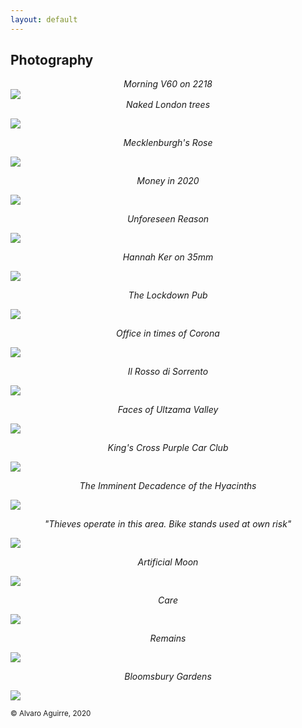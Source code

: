 ```yaml
---
layout: default
---
```


## Photography

<center class = "photo_title" ><i>Morning V60 on 2218</i></center>

<img class = "photo" src="https://user-images.githubusercontent.com/29491896/84328959-5beff100-ab7b-11ea-8cc6-ef165532694d.JPG">

<center class = "photo_title" ><i>Naked London trees</i></center>

<a href = "https://user-images.githubusercontent.com/29491896/84372582-3c84b280-abd3-11ea-8eb5-da25ca8199ac.jpeg" target="_blank"><img class = "photo" src="https://user-images.githubusercontent.com/29491896/84372582-3c84b280-abd3-11ea-8eb5-da25ca8199ac.jpeg"></a>

<center class = "photo_title" ><i>Mecklenburgh's Rose</i></center>

<a href = "https://user-images.githubusercontent.com/29491896/84328944-509cc580-ab7b-11ea-9e66-580dae87aa1d.JPG" target="_blank"><img class = "photo" src="https://user-images.githubusercontent.com/29491896/84328944-509cc580-ab7b-11ea-9e66-580dae87aa1d.JPG"></a>

<center class = "photo_title" ><i>Money in 2020</i></center>

<a href = "https://user-images.githubusercontent.com/29491896/84372720-73f35f00-abd3-11ea-8dc3-5a7206149c71.jpeg" target="_blank"><img class = "photo" src="https://user-images.githubusercontent.com/29491896/84372720-73f35f00-abd3-11ea-8dc3-5a7206149c71.jpeg"></a>

<center class = "photo_title" ><i>Unforeseen Reason</i></center>

<a href = "https://user-images.githubusercontent.com/29491896/84328977-67431c80-ab7b-11ea-9f9a-d6ade01f9e2c.JPG" target="_blank"><img class = "photo" src="https://user-images.githubusercontent.com/29491896/84328977-67431c80-ab7b-11ea-9f9a-d6ade01f9e2c.JPG"></a>

<center class = "photo_title" ><i>Hannah Ker on 35mm</i></center>

<a href = "https://user-images.githubusercontent.com/29491896/84329008-74f8a200-ab7b-11ea-8afc-b22f61f55327.JPG" target="_blank"><img class = "photo" src="https://user-images.githubusercontent.com/29491896/84329008-74f8a200-ab7b-11ea-8afc-b22f61f55327.JPG"></a>

<center class = "photo_title" ><i>The Lockdown Pub</i></center>

<a href = "https://user-images.githubusercontent.com/29491896/84328969-64482c00-ab7b-11ea-94ca-4e0817576513.JPG" target="_blank"><img class = "photo" src="https://user-images.githubusercontent.com/29491896/84328969-64482c00-ab7b-11ea-94ca-4e0817576513.JPG"></a>

<center class = "photo_title" ><i>Office in times of Corona</i></center>

<a href = "https://user-images.githubusercontent.com/29491896/84328963-60b4a500-ab7b-11ea-8069-a1a43a7802d0.JPG" target="_blank"><img class = "photo" src="https://user-images.githubusercontent.com/29491896/84328963-60b4a500-ab7b-11ea-8069-a1a43a7802d0.JPG"></a>

<center class = "photo_title" ><i>Il Rosso di Sorrento</i></center>

<a href = "https://user-images.githubusercontent.com/29491896/84329034-80e46400-ab7b-11ea-84da-abd4e0afbc94.jpeg" target="_blank"><img class = "photo" src="https://user-images.githubusercontent.com/29491896/84329034-80e46400-ab7b-11ea-84da-abd4e0afbc94.jpeg"></a>

<center class = "photo_title" ><i>Faces of Ultzama Valley</i></center>

<a href = "https://user-images.githubusercontent.com/29491896/84329041-85108180-ab7b-11ea-8225-7ea15b5b0f6b.jpeg" target="_blank"><img class = "photo" src="https://user-images.githubusercontent.com/29491896/84329041-85108180-ab7b-11ea-8225-7ea15b5b0f6b.jpeg"></a>

<center class = "photo_title" ><i>King's Cross Purple Car Club</i></center>

<a href = "https://user-images.githubusercontent.com/29491896/84329089-a1acb980-ab7b-11ea-9424-e422063d7799.jpeg" target="_blank"><img class = "photo" src="https://user-images.githubusercontent.com/29491896/84329089-a1acb980-ab7b-11ea-9424-e422063d7799.jpeg"></a>

<center class = "photo_title" ><i>The Imminent Decadence of the Hyacinths</i></center>

<a href = "https://user-images.githubusercontent.com/29491896/84328966-6316ff00-ab7b-11ea-939c-a12ac18f6430.JPG" target="_blank"><img class = "photo" src="https://user-images.githubusercontent.com/29491896/84328966-6316ff00-ab7b-11ea-939c-a12ac18f6430.JPG"></a>

<center class = "photo_title" ><i>"Thieves operate in this area. Bike stands used at own risk"</i></center>

<a href = "https://user-images.githubusercontent.com/29491896/84372681-6342e900-abd3-11ea-9a4f-1d98eeafda57.jpeg" target="_blank"><img class = "photo" src="https://user-images.githubusercontent.com/29491896/84372681-6342e900-abd3-11ea-9a4f-1d98eeafda57.jpeg"></a>

<center class = "photo_title" ><i>Artificial Moon</i></center>

<a href = "https://user-images.githubusercontent.com/29491896/84328989-6c07d080-ab7b-11ea-99ed-3f6c71c5208c.JPG" target="_blank"><img class = "photo" src="https://user-images.githubusercontent.com/29491896/84328989-6c07d080-ab7b-11ea-99ed-3f6c71c5208c.JPG"></a>

<center class = "photo_title" ><i>Care</i></center>

<a href = "https://user-images.githubusercontent.com/29491896/84372616-48707480-abd3-11ea-9ff4-dc845eadc612.jpeg" target="_blank"><img class = "photo" src="https://user-images.githubusercontent.com/29491896/84372616-48707480-abd3-11ea-9ff4-dc845eadc612.jpeg"></a>

<center class = "photo_title" ><i>Remains</i></center>

<a href = "https://user-images.githubusercontent.com/29491896/84372526-25de5b80-abd3-11ea-9f19-17201bfb8d53.jpeg" target="_blank"><img class = "photo" src="https://user-images.githubusercontent.com/29491896/84372526-25de5b80-abd3-11ea-9f19-17201bfb8d53.jpeg"></a>

<center class = "photo_title" ><i>Bloomsbury Gardens</i></center>

<a href = "https://user-images.githubusercontent.com/29491896/84328971-65795900-ab7b-11ea-8064-721378c435a4.JPG" target="_blank"><img class = "photo" src="https://user-images.githubusercontent.com/29491896/84328971-65795900-ab7b-11ea-8064-721378c435a4.JPG"></a>

<sup>© Alvaro Aguirre, 2020</sup>
